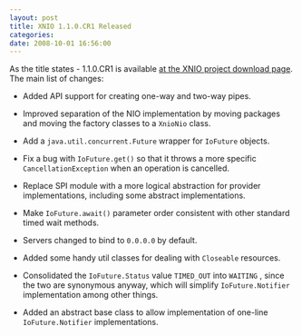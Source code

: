 ```yaml
---
layout: post
title: XNIO 1.1.0.CR1 Released
categories: 
date: 2008-10-01 16:56:00
---
```

 As the title states \- 1.1.0.CR1 is available <a href="http://www.jboss.org/xnio/downloads/">at the XNIO project download page</a>. The main list of changes:

* Added API support for creating one\-way and two\-way pipes.

* Improved separation of the NIO implementation by moving packages and moving the factory classes to a `XnioNio` class.

* Add a `java.util.concurrent.Future` wrapper for `IoFuture` objects.

* Fix a bug with `IoFuture.get()` so that it throws a more specific `CancellationException` when an operation is cancelled.

* Replace SPI module with a more logical abstraction for provider implementations, including some abstract implementations.

* Make `IoFuture.await()` parameter order consistent with other standard timed wait methods.

* Servers changed to bind to `0.0.0.0` by default.

* Added some handy util classes for dealing with `Closeable` resources.

* Consolidated the `IoFuture.Status` value `TIMED_OUT` into `WAITING` , since the two are synonymous anyway, which will simplify `IoFuture.Notifier` implementation among other things.

* Added an abstract base class to allow implementation of one\-line `IoFuture.Notifier` implementations.


